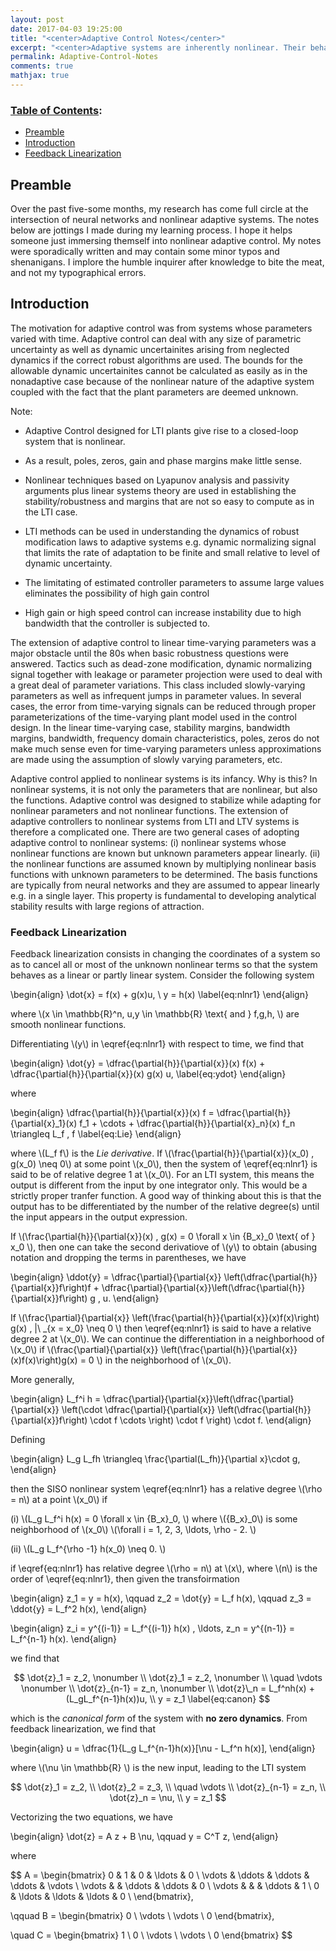 ```yaml
---
layout: post
date: 2017-04-03 19:25:00
title: "<center>Adaptive Control Notes</center>"
excerpt: "<center>Adaptive systems are inherently nonlinear. Their behavior therefore is quite complex, which makes them difficult to analyze. Progress in theory has been slow, and much work remains before a reasonably complete, coherent theory is available. <br>-- Karl Astrom</center>"
permalink: Adaptive-Control-Notes
comments: true
mathjax: true
---
```


<script type="text/x-mathjax-config">
MathJax.Hub.Config({
  TeX: { equationNumbers: { autoNumber: "AMS" } }
});
</script>

<!--Mathjax Parser -->
<script type="text/javascript" async
  src="https://cdn.mathjax.org/mathjax/latest/MathJax.js?config=TeX-MML-AM_CHTML">
</script>

<script type="text/x-mathjax-config">
MathJax.Hub.Config({
  tex2jax: {inlineMath: [['$','$'], ['\\(','\\)']]}
});
</script>

### [Table of Contents](#table-of-contents):
   
  - [Preamble](#preamble)
  - [Introduction](#introduction)
  - [Feedback Linearization](#feedback-linearization)    

<a name="preamble"></a>
## Preamble

Over the past five-some months, my research has come full circle at the intersection of neural networks and nonlinear adaptive systems. The notes below are jottings I made during my learning process. I hope it helps someone just immersing themself into nonlinear adaptive control. My notes were sporadically written and may contain some minor typos and shenanigans. I implore the humble inquirer after knowledge to bite the meat, and not my typographical errors.

<a name='introduction'></a>
## Introduction

The motivation for adaptive control was from systems whose parameters varied with time. Adaptive control can deal with any size of parametric uncertainty as well as dynamic uncertainites arising from neglected dynamics if the correct robust algorithms are used. The bounds for the allowable dynamic uncertainites cannot be calculated as easily as in the nonadaptive case because of the nonlinear nature of the adaptive system coupled with the fact that the plant parameters are deemed unknown. 

Note:

- Adaptive Control designed for LTI plants give rise to a closed-loop system that is nonlinear. 

- As a result, poles, zeros, gain and phase margins make little sense.

- Nonlinear techniques based on Lyapunov analysis and passivity arguments plus linear systems theory are used in establishing the stability/robustness and margins that are not so easy to compute as in the LTI case.

- LTI methods can be used in understanding the dynamics of robust modification laws to adaptive systems e.g. dynamic normalizing signal that limits the rate of adaptation to be finite and small relative to level of dynamic uncertainty.

- The limitating of estimated controller parameters to assume large values eliminates the possibility of high gain control

- High gain or high speed control can increase instability due to high bandwidth that the controller is subjected to.

The extension of adaptive control to linear time-varying parameters was a major obstacle until the 80s when basic robustness questions were answered. Tactics such as dead-zone modification, dynamic normalizing signal together with leakage or parameter projection were used to deal with a great deal of parameter variations. This class included slowly-varying parameters as well as infrequent jumps in parameter values. In several cases, the error from time-varying signals can be reduced through proper parameterizations of the time-varying plant model used in the control design. In the linear time-varying case, stability margins, bandwidth margins, bandwidth, frequency domain characteristics, poles, zeros do not make much sense even for time-varying parameters unless approximations are made using the assumption of slowly varying parameters, etc.

Adaptive control applied to nonlinear systems is its infancy. Why is this?
In nonlinear systems, it is not only the parameters that are nonlinear, but also the functions. Adaptive control was designed to stabilize while adapting for nonlinear parameters  and not nonlinear functions. The extension of adaptive controllers to nonlinear systems from LTI and LTV systems is therefore a complicated one. There are two general cases of adopting adaptive control to nonlinear systems: (i) nonlinear systems whose nonlinear functions are known but unknown parameters appear linearly. (ii) the nonlinear functions are assumed known by multiplying nonlinear basis functions with unknown parameters to be determined. The basis functions are typically from neural networks and they are assumed to appear linearly e.g. in a single layer. This property is fundamental to developing analytical stability results with large regions of attraction.

<a name='feedback-linearization'></a>
### Feedback Linearization

Feedback linearization consists in changing the coordinates of a system so as to cancel all or most of the unknown nonlinear terms so that the system behaves as a linear or partly linear system. Consider the following system

\begin{align}
  \dot{x} = f(x) + g(x)u,  \\
  y = h(x)
  \label{eq:nlnr1}
\end{align}

where \\(x \in \mathbb{R}^n, u,y \in \mathbb{R} \text{ and } f,g,h, \\) are smooth nonlinear functions.

Differentiating \\(y\\) in \eqref{eq:nlnr1} with respect to time, we find that

\begin{align}
\dot{y} = \dfrac{\partial{h}}{\partial{x}}(x) f(x) +     \dfrac{\partial{h}}{\partial{x}}(x) g(x) u,
\label{eq:ydot}
\end{align}

where

\begin{align}
\dfrac{\partial{h}}{\partial{x}}(x) f = \dfrac{\partial{h}}{\partial{x}_1}(x) f_1 + \cdots + \dfrac{\partial{h}}{\partial{x}_n}(x) f_n \triangleq L_f \, f
\label{eq:Lie}
\end{align}

where \\(L\_f f\\) is the <i>Lie derivative</i>. If \\(\frac{\partial{h}}{\partial{x}}(x_0) \, g(x\_0) \neq 0\\) at some point \\(x\_0\\), then the system of \eqref{eq:nlnr1} is said to be of relative degree 1 at \\(x\_0\\). For an LTI system, this means the output is different from the input by one integrator only. This would be a strictly proper tranfer function. A good way of thinking about this is that the output has to be differentiated by the number of the relative degree(s) until the input appears in the output expression. 

If \\(\frac{\partial{h}}{\partial{x}}(x) \, g(x) = 0 \forall x \in {B\_x}\_0 \text{ of } x\_0 \\), then one can take the second derivatiove of \\(y\\) to obtain (abusing notation and dropping the terms in parentheses, we have

\begin{align}
\ddot{y} = \dfrac{\partial}{\partial{x}} \left(\dfrac{\partial{h}}{\partial{x}}f\right)f + \dfrac{\partial}{\partial{x}}\left(\dfrac{\partial{h}}{\partial{x}}f\right) g \, u.
\end{align}

If \\(\frac{\partial}{\partial{x}} \left(\frac{\partial{h}}{\partial{x}}(x)f(x)\right) g(x) \, |\ \_{x = x\_0} \neq 0 \\) then \eqref{eq:nlnr1} is said to have a relative degree 2 at \\(x\_0\\). 
We can continue the differentiation in a neighborhood of \\(x\_0\\) if \\(\frac{\partial}{\partial{x}} \left(\frac{\partial{h}}{\partial{x}}(x)f(x)\right)g(x) = 0 \\) in the neighborhood of \\(x\_0\\). 

More generally, 

\begin{align}
L\_f^i h = \dfrac{\partial}{\partial{x}}\left(\dfrac{\partial}{\partial{x}} \left(\cdot \dfrac{\partial}{\partial{x}} \left(\dfrac{\partial{h}}{\partial{x}}f\right) \cdot f \cdots \right) \cdot f \right) \cdot f.
\end{align}

Defining

\begin{align}
L\_g L\_fh \triangleq \frac{\partial(L\_fh)}{\partial x}\cdot g,
\end{align}

then the SISO nonlinear system \eqref{eq:nlnr1} has a relative degree \\(\rho = n\\) at a point \\(x\_0\\) if

(i)  \\(L\_g L\_f^i h(x) = 0 \forall x \in {B\_x}\_0, \\) where \\({B\_x}\_0\\) is some neighborhood of \\(x\_0\\) \\(\forall i  = 1, 2, 3, \ldots, \rho - 2. \\)

(ii) \\(L\_g L\_f^{\rho -1} h(x\_0) \neq 0. \\)

if \eqref{eq:nlnr1} has relative degree \\(\rho = n\\) at \\(x\\), where \\(n\\) is the order of \eqref{eq:nlnr1}, then given the transfoirmation 

\begin{align}
z\_1 = y = h(x), \qquad z\_2 = \dot{y} = L\_f h(x), \qquad z\_3 = \ddot{y} = L\_f^2 h(x), 
\end{align}

\begin{align}
z\_i = y^{(i-1)} = L\_f^{(i-1)} h(x) , \ldots, z\_n = y^{(n-1)} = L\_f^{n-1} h(x).
\end{align}

we find that 

$$
\dot{z}_1 = z_2, \nonumber \\
\dot{z}_1 = z_2, \nonumber \\
\quad \vdots  \nonumber \\
\dot{z}_{n-1} = z_n,   \nonumber \\
\dot{z}\_n = L_f^nh(x) + (L_gL_f^{n-1}h(x))u,  \\
y = z_1
\label{eq:canon}
$$

which is the <i>canonical form</i> of the system with **no zero dynamics**.  From feedback linearization, we find that 

\begin{align}
u = \dfrac{1}{L\_g L\_f^{n-1}h(x)}[\nu - L\_f^n h(x)],
\end{align}

where \\(\nu \in \mathbb{R} \\) is the new input, leading to the LTI system

$$
\dot{z}_1 = z_2, \\
\dot{z}_2 = z_3, \\
\quad \vdots  \\
\dot{z}_{n-1} = z_n, \\
\dot{z}_n = \nu, \\
y = z_1
$$

Vectorizing the two equations, we have

\begin{align}
\dot{z} = A z + B \nu, \qquad y = C^T z, 
\end{align}

where 

$$
A = 
\begin{bmatrix}
0      &    1   &    0   & \ldots &    0   \\
\vdots & \ddots & \ddots & \ddots & \vdots \\
\vdots &        & \ddots & \ddots &    0   \\
\vdots &        &        & \ddots &    1   \\
0      & \ldots & \ldots  & \ldots &    0   \\
\end{bmatrix},

\qquad 
B = 
\begin{bmatrix}
0 \\
\vdots \\
\vdots \\
0
\end{bmatrix},

\quad 
C = \begin{bmatrix}
1 \\ 0 \\ \vdots \\ \vdots \\ 0
\end{bmatrix}
$$
